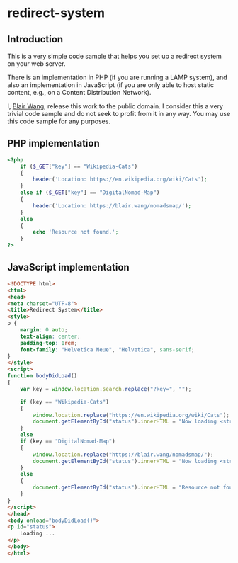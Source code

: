 # redirect-system

## Introduction

This is a very simple code sample that helps you set up a redirect system on your web server.

There is an implementation in PHP (if you are running a LAMP system), and also an implementation in JavaScript (if you are only able to host static content, e.g., on a Content Distribution Network).

I, [Blair Wang](https://www.blair.wang/), release this work to the public domain. I consider this a very trivial code sample and do not seek to profit from it in any way. You may use this code sample for any purposes.

## PHP implementation

```php
<?php
    if ($_GET["key"] == "Wikipedia-Cats")
    {
        header('Location: https://en.wikipedia.org/wiki/Cats');
    }
    else if ($_GET["key"] == "DigitalNomad-Map")
    {
        header('Location: https://blair.wang/nomadsmap/');
    }
    else
    {
        echo 'Resource not found.';
    }
?>
```

## JavaScript implementation

```html
<!DOCTYPE html>
<html>
<head>
<meta charset="UTF-8">
<title>Redirect System</title>
<style>
p {
	margin: 0 auto;
	text-align: center;
	padding-top: 1rem;
	font-family: "Helvetica Neue", "Helvetica", sans-serif;
}
</style>
<script>
function bodyDidLoad()
{
	var key = window.location.search.replace("?key=", "");

	if (key == "Wikipedia-Cats")
	{
		window.location.replace("https://en.wikipedia.org/wiki/Cats");
		document.getElementById("status").innerHTML = "Now loading <strong>" + key + "</strong>";
	}
	else
	if (key == "DigitalNomad-Map")
	{
		window.location.replace("https://blair.wang/nomadsmap/");
		document.getElementById("status").innerHTML = "Now loading <strong>" + key + "</strong>";
	}
	else
	{
		document.getElementById("status").innerHTML = "Resource not found.";
	}
}
</script>
</head>
<body onload="bodyDidLoad()">
<p id="status">
	Loading ...
</p>
</body>
</html>
```
